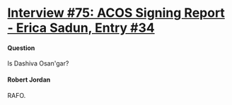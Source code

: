 # [Interview #75: ACOS Signing Report - Erica Sadun, Entry #34](https://www.theoryland.com/intvmain.php?i=75#34)

#### Question

Is Dashiva Osan'gar?

#### Robert Jordan

RAFO.

